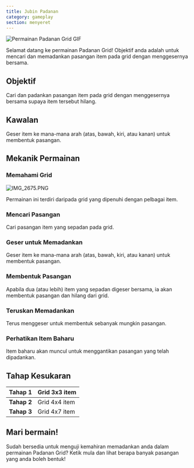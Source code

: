 ```yaml
---
title: Jubin Padanan
category: gameplay
section: menyeret
---
```

![Permainan Padanan Grid GIF](https://help.studycat.com/hc/article_attachments/34965697809049)

Selamat datang ke permainan Padanan Grid! Objektif anda adalah untuk mencari dan memadankan pasangan item pada grid dengan menggesernya bersama.

## Objektif

Cari dan padankan pasangan item pada grid dengan menggesernya bersama supaya item tersebut hilang.

## Kawalan

Geser item ke mana-mana arah (atas, bawah, kiri, atau kanan) untuk membentuk pasangan.

## Mekanik Permainan

### Memahami Grid

![IMG_2675.PNG](https://help.studycat.com/hc/article_attachments/34786044757657)

Permainan ini terdiri daripada grid yang dipenuhi dengan pelbagai item.

### Mencari Pasangan

Cari pasangan item yang sepadan pada grid.

### Geser untuk Memadankan

Geser item ke mana-mana arah (atas, bawah, kiri, atau kanan) untuk membentuk pasangan.

### Membentuk Pasangan

Apabila dua (atau lebih) item yang sepadan digeser bersama, ia akan membentuk pasangan dan hilang dari grid.

### Teruskan Memadankan

Terus menggeser untuk membentuk sebanyak mungkin pasangan.

### Perhatikan Item Baharu

Item baharu akan muncul untuk menggantikan pasangan yang telah dipadankan.

## Tahap Kesukaran

| **Tahap 1** | Grid 3x3 item |
| --- | --- |
| **Tahap 2** | Grid 4x4 item |
| **Tahap 3** | Grid 4x7 item |

## Mari bermain!

Sudah bersedia untuk menguji kemahiran memadankan anda dalam permainan Padanan Grid? Ketik mula dan lihat berapa banyak pasangan yang anda boleh bentuk!